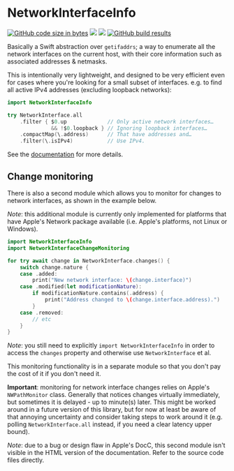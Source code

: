 # NetworkInterfaceInfo

[![GitHub code size in bytes](https://img.shields.io/github/languages/code-size/wadetregaskis/NetworkInterfaceInfo.svg)]()
[![](https://img.shields.io/endpoint?url=https%3A%2F%2Fswiftpackageindex.com%2Fapi%2Fpackages%2Fwadetregaskis%2FNetworkInterfaceInfo%2Fbadge%3Ftype%3Dplatforms)](https://swiftpackageindex.com/wadetregaskis/NetworkInterfaceInfo)
[![](https://img.shields.io/endpoint?url=https%3A%2F%2Fswiftpackageindex.com%2Fapi%2Fpackages%2Fwadetregaskis%2FNetworkInterfaceInfo%2Fbadge%3Ftype%3Dswift-versions)](https://swiftpackageindex.com/wadetregaskis/NetworkInterfaceInfo)
[![GitHub build results](https://github.com/wadetregaskis/NetworkInterfaceInfo/actions/workflows/swift.yml/badge.svg)](https://github.com/wadetregaskis/NetworkInterfaceInfo/actions/workflows/swift.yml)

Basically a Swift abstraction over `getifaddrs`; a way to enumerate all the network interfaces on the current host, with their core information such as associated addresses & netmasks.

This is intentionally very lightweight, and designed to be very efficient even for cases where you're looking for a small subset of interfaces.  e.g. to find all active IPv4 addresses (excluding loopback networks):

```swift
import NetworkInterfaceInfo

try NetworkInterface.all
    .filter { $0.up             // Only active network interfaces…
              && !$0.loopback } // Ignoring loopback interfaces…
    .compactMap(\.address)      // That have addresses and…
    .filter(\.isIPv4)           // Use IPv4.
```

See the [documentation](https://swiftpackageindex.com/wadetregaskis/NetworkInterfaceInfo/main/documentation/networkinterfaceinfo) for more details.

## Change monitoring

There is also a second module which allows you to monitor for changes to network interfaces, as shown in the example below.

_Note_: this additional module is currently only implemented for platforms that have Apple's Network package available (i.e. Apple's platforms, not Linux or Windows).

```swift
import NetworkInterfaceInfo
import NetworkInterfaceChangeMonitoring

for try await change in NetworkInterface.changes() {
    switch change.nature {
    case .added:
        print("New network interface: \(change.interface)")
    case .modified(let modificationNature):
        if modificationNature.contains(.address) {
            print("Address changed to \(change.interface.address).")
        }
    case .removed:
        // etc
    }
}
```

_Note_: you still need to explicitly `import NetworkInterfaceInfo` in order to access the `changes` property and otherwise use `NetworkInterface` et al.

This monitoring functionality is in a separate module so that you don't pay the cost of it if you don't need it.

**Important**:  monitoring for network interface changes relies on Apple's `NWPathMonitor` class.  Generally that notices changes virtually immediately, but sometimes it is delayed - up to minute(s) later.  This might be worked around in a future version of this library, but for now at least be aware of that annoying uncertainty and consider taking steps to work around it (e.g. polling `NetworkInterface.all` instead, if you need a clear latency upper bound).

_Note_: due to a bug or design flaw in Apple's DocC, this second module isn't visible in the HTML version of the documentation.  Refer to the source code files directly.
